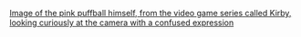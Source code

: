 [Image of the pink puffball himself, from the video game series called Kirby, looking curiously at the camera with a confused expression](https://preview.redd.it/18byxz5x3d031.jpg?width=564&format=pjpg&auto=webp&s=96039545fc2749fe44cd1f4b4540c12e8673f8f5)
